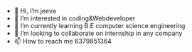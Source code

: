 - 👋 Hi, I’m jeeva
- 👀 I’m interested in coding&Webdeveloper
- 🌱 I’m currently learning B.E computer science engineering
- 💞️ I’m looking to collaborate on internship in any company
- 📫 How to reach me 6379851364

<!---
Kandhanjeeva/Kandhanjeeva is a ✨ special ✨ repository because its `README.md` (this file) appears on your GitHub profile.
You can click the Preview link to take a look at your changes.
--->
